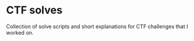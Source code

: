 # CTF solves
Collection of solve scripts and short explanations for CTF challenges that I worked on.
